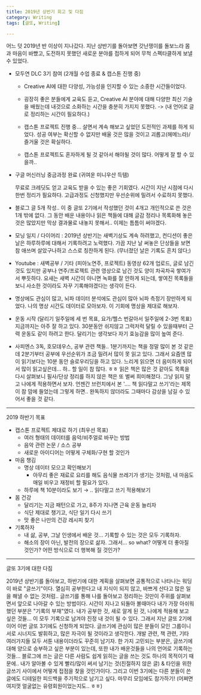 ```yaml
---
title: 2019년 상반기 회고 및 다짐
category: Writing
tags: [글또, Writing]

---
```


어느 덧 2019년 반 이상이 지나갔다. 지난 상반기를 돌아보면 갓난쟁이를 돌보느라 몸과 마음이 바빴고, 도전하지 못했던 새로운 분야를 접하게 되어 무척 스펙타클하게 보낼 수 있었다. 

- 모두연 DLC 3기 참여 (2개월 수업 종료 & 캡스톤 진행 중) 

  - Creative AI에 대한 다양성, 가능성을 인지할 수 있는 소중한 시간들이었다.

  - 굉장히 좋은 분들에게 교육도 듣고, Creative AI 분야에 대해 다양한 최신 기술을  배웠는데 내것으로 소화하는 시간을 충분히 가지지 못했다. -> (내 언어로 글로 정리하는 시간이 필요하다.)

  - 캡스톤 프로젝트 진행 중... 살면서 계속 해보고 싶었던 도전적인 과제를 하게 되었다. 성공 여부는 확신할 수 없지만 배울 것은 많을 것이고 괴롭고(헤메느라)/즐거울 것은 확실하다.

    

  - 캡스톤 프로젝트도 혼자하게 될 것 같아서 해야될 것이 많다. 어떻게 잘 할 수 있을까..

- 구글 머신러닝 중금과정 완료 (귀여운 미니우산 득템) 

  무료로 크레딧도 얻고 교육도 받을 수 있는 좋은 기회였다. 시간이 지난 시점에 다시 한번 정리가 필요하다. 고급과정도 신청했지만 우선순위에 밀려서 수료하지 못했다.

- 블로그 글 5개 작성.. 이 중 글또 2기에서 작성했던 것이 4개고 개인적으로 쓴 것은 1개 밖에 없다. 그 동안 배운 내용이나 읽은 책들에 대해 글감 정리나 목록화해 놓은 것은 많았지만 막상 결과물로 내놓지 못해서.. 이제는 틈틈이 써야겠다.

- 모닝 일지 / 다이어리 : 2019년 상반기는 새벽기상도 계속 하려했고, 컨디션이 좋은 날은 하루하루에 대해서 기록하려고 노력했다. 가끔 지난 날 써놓은 단상들을 보면 참 애쓰며 살았구나하고 스스로 칭찬하게 된다. (무너졌던 날은 기록도 흔치 않다;)

- Youtube : 새벽공부 / 기타 (피아노연주, 프로젝트) 동영상 62개 업로드, 글로 남긴 것도 있지만 공부나 연주/프로젝트 관련 영상으로 남긴 것도 양이 차곡차곡 쌓여가서 뿌듯하다. 요새는 새벽 시간이 아니면 녹화를 잘 안하게 되는데, 쌓여진 목록들을 보니 사소한 것이라도 자꾸 기록해야겠다는 생각이 든다.

- 명상에도 관심이 많고, 뇌파 데이터 분석에도 관심이 많아 뇌파 측정기 장만하게 되었다. 나의 명상 시간도 데이터로 모아보자. 이 기회에 명상을 제대로 해보자.

- 운동 시작 (달리기 일주일에 세 번 목표, 요가/헬스 번갈아서 일주일에 2-3번 목표) 지금까지는 아주 잘 하고 있다. 30분동안 쉬지않고 그럭저럭 달릴 수 있을때부터 근력 운동도 같이 하려고 한다. 달리기는 생각보다 자기 효능감을 많이 높여 준다.

- 사피엔스 3독, 호모데우스, 공부 관련 책들.. 1분기까지는 책을 정말 많이 본 것 같은데 2분기부터 공부에 우선순위가 조금 밀려서 많이 못 읽고 있다. 그래서 요즘엔 많이 읽기보다는 10분 동안 슬로우리딩을 하고 있다. 느리게 읽으면 더 음미하게 되어서 많이 읽고싶은데… 하.. 할 일이 참 많다. ㅎㅎ 읽은 책은 많은 것 같아도 목록을 다시 살펴보니  필사/단상 정리를 하지 않은 책은 또 벌써 희미해졌다. 그냥 읽지 말고 나에게 적용하면서 보자. 언젠간 브런치에서 본 '.... 책 읽다말고 쓰기'라는 제목이 참 맘에 들었는데 그렇게 하면.. 완독하지 않더라도 그때마다 감상을 남길 수 있어서 좋을 것 같다.

  

------

2019 하반기 목표 

- 캡스톤 프로젝트 제대로 하기 (최우선 목표)
  - 여러 형태의 데이터를 음악/비주얼로 바꾸는 방법
  - 음악 관련 논문 / 소스 공부
  - 새로운 아이디어는 어떻게 구체화/구현 할 것인가
- 마음 챙김 
  - 명상 데이터 모으고 확인해보기 
    - 아무리 좋은 재료로 요리를 해도 음식물 쓰레기가 생기는 것처럼, 내 마음도 매일 비우고 재정비 할 필요가 있다.
  - 하루에 책 10분이라도 보기 → .. 읽다말고 쓰기 적용해보기
- 몸 건강 
  - 달리기는 지금 패턴으로 가고, 8주가 지나면 근육 운동 늘리자
  - 식단 제대로 챙기고, 식단 일기 다시 쓰기
  - 맛 좋은 나만의 건강 레시피 찾기
- 기록하자 
  - 내 삶, 공부, 그날 인생에서 배운 것... 기록할 수 있는 것은 모두 기록하자.
  - 해소의 장이 아닌, 발전의 장으로 삶자. 그래서... so what? 어떻게 더 좋아질 것인가? 어떤 방식으로 더 행복해 질 것인가?

------

글또 3기에 대한 다짐

2019년 상반기를 돌아보고, 하반기에 대한 계획을 살펴보면 공통적으로 나타나는 워딩이 바로 "글쓰기"이다. 열심히 공부한다고 내 지식이 되지 않고, 바쁘게 산다고 많은 일을 해낼 수 없는 것처럼.. 글쓰기를 통해 나를 돌아보고 정리하는 것만이 주위를 살펴보면서 앞으로 나아갈 수 있는 방법이다. 시간이 지나고 되돌아 볼때마다 내가 가장 아쉬워했던 부분은 "기록의 부재"였다. 내가 공부한 것, 새로 알게 된 것, 나에게 적용해 보고 싶은 것들… 이 모두 기록으로 남겨야 진정 내 것이 될 수 있다. 그래서 지난 글또 2기에 이어 이번 글또 3기에도 신청하게 되었다. 글쓰기에 관심이 많은 분들이 모인 그룹이니 서로 시너지도 발휘하고, 많은 자극이 될 것이라고 생각한다. 개발 관련, 책 관련, 기타 여러가지들 모두 서툰 내용이더라도 꾸준히 남기자. 한 가지 고민되는 부분은, 글쓰기에 대해 양으로 승부하고 싶은 부분이 있는데, 또한 내가 배운것들을 나의 언어로 기록하는 것들… 블로그에 쓰는 글은 다른 사람도 쉽게 읽히는 글을 쓰는 것도 하나의 목적이기 때문에.. 내가 알아볼 수 있게 빨리/많이 써서 남기는 것(친절하지 않은 글) & 타인을 위한 글쓰기 사이에서 어떻게 접점을 찾을 것인가이다. 그리고 이번 3기에는 다른 분들이 쓴 글에도 디테일한 피드백을 주기적으로 남기고 싶다. 마무리 모임에도 참가하기! (어쩌면 여지껏 얼굴없는 유령회원이었는지도.. ㅎㅎ)